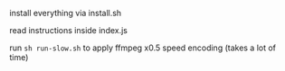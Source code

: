 install everything via install.sh

read instructions inside index.js

run `sh run-slow.sh` to apply ffmpeg x0.5 speed encoding (takes a lot of time)
